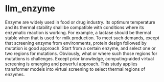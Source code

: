 # llm_enzyme
Enzyme are widely used in food or drug industry. Its optimum temperature and its thermal stability shall be compatible with conditions 
where its enzymatic reaction is working. For example, a lactase should be thermal stable when that is used for milk production. 
To meet such demands, except that screening enzyme from environments, protein design followed by mutation is good approach. 
Start from a certain enzyme, and select one or two regions for mutations. Obviously, what or where such those regions for mutations is challenges. 
Except prior knowledge, computing-aided virtual screening is emerging and powerful approach.  This study applies transformer models 
into virtual screening to select thermal regions of enzymes.
